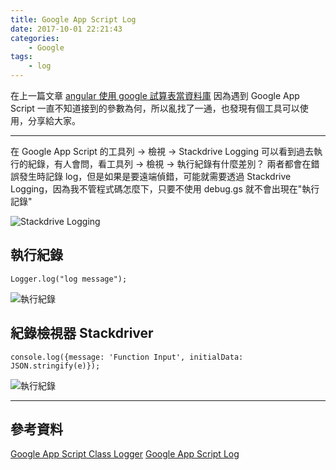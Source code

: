 ```yaml
---
title: Google App Script Log
date: 2017-10-01 22:21:43
categories:
    - Google
tags:
    - log
---
```


在上一篇文章 [angular 使用 google 試算表當資料庫](/blog/2017/10/01/angular-使用-google-試算表當資料庫/) 因為遇到 Google App Script 一直不知道接到的參數為何，所以亂找了一通，也發現有個工具可以使用，分享給大家。

<!--more-->

---

在 Google App Script 的工具列 -> 檢視 -> Stackdrive Logging 可以看到過去執行的紀錄，有人會問，看工具列 -> 檢視 -> 執行紀錄有什麼差別？
兩者都會在錯誤發生時記錄 log，但是如果是要遠端偵錯，可能就需要透過 Stackdrive Logging，因為我不管程式碼怎麼下，只要不使用 debug.gs 就不會出現在"執行記錄"

![Stackdrive Logging](/blog/images/toolStackdrive.png)

## 執行紀錄

```
Logger.log("log message");
```

![執行紀錄](/blog/images/toolLogHistoryView.png)

## 紀錄檢視器 Stackdriver

```
console.log({message: 'Function Input', initialData: JSON.stringify(e)});
```

![執行紀錄](/blog/images/toolStackdriveView.png)

---

## 參考資料

[Google App Script Class Logger](https://developers.google.com/apps-script/reference/base/logge)
[Google App Script Log](https://developers.google.com/apps-script/guides/logging)
